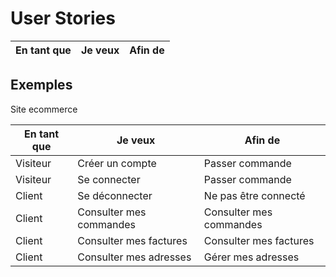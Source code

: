 # User Stories

| En tant que | Je veux | Afin de |
| ----------- | ------- | ------- |

## Exemples

Site ecommerce

| En tant que | Je veux                 | Afin de                 |
| ----------- | ----------------------- | ----------------------- |
| Visiteur    | Créer un compte         | Passer commande         |
| Visiteur    | Se connecter            | Passer commande         |
| Client      | Se déconnecter          | Ne pas être connecté    |
| Client      | Consulter mes commandes | Consulter mes commandes |
| Client      | Consulter mes factures  | Consulter mes factures  |
| Client      | Consulter mes adresses  | Gérer mes adresses      |
